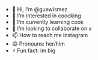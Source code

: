 - 👋 Hi, I’m @guewismez
- 👀 I’m interested in coocking
- 🌱 I’m currently learning cook
- 💞️ I’m looking to collaborate on x
- 📫 How to reach me instagram
- 😄 Pronouns: her/him
- ⚡ Fun fact: im big 

<!---
guewismez/guewismez is a ✨ special ✨ repository because its `README.md` (this file) appears on your GitHub profile.
You can click the Preview link to take a look at your changes.
--->
